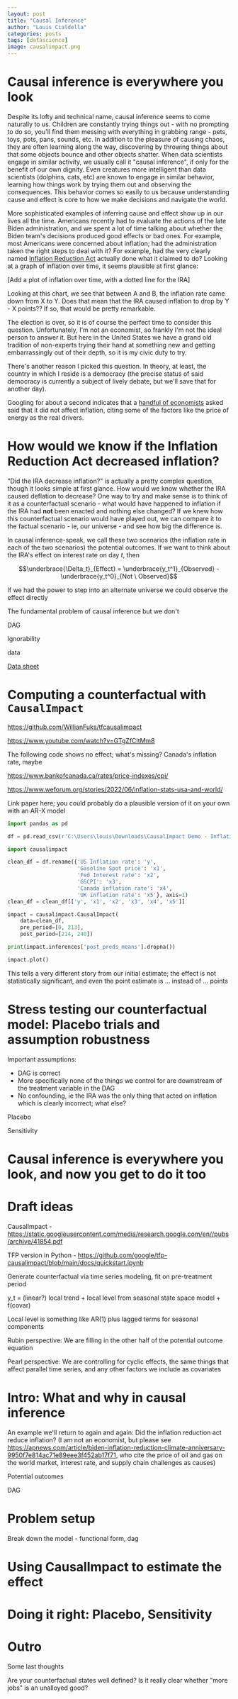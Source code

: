 ```yaml
---
layout: post
title: "Causal Inference"
author: "Louis Cialdella"
categories: posts
tags: [datascience]
image: causalimpact.png
---
```


# Causal inference is everywhere you look

Despite its lofty and technical name, causal inference seems to come naturally to us. Children are constantly trying things out - with no prompting to do so, you'll find them messing with everything in grabbing range - pets, toys, pots, pans, sounds, etc. In addition to the pleasure of causing chaos, they are often learning along the way, discovering by throwing things about that some objects bounce and other objects shatter. When data scientists engage in similar activity, we usually call it "causal inference", if only for the benefit of our own dignity. Even creatures more intelligent than data scientists (dolphins, cats, etc) are known to engage in similar behavior, learning how things work by trying them out and observing the consequences. This behavior comes so easily to us because understanding cause and effect is core to how we make decisions and navigate the world. 

More sophisticated examples of inferring cause and effect show up in our lives all the time. Americans recently had to evaluate the actions of the late Biden administration, and we spent a lot of time talking about whether the Biden team's decisions produced good effects or bad ones. For example, most Americans were concerned about inflation; had the administration taken the right steps to deal with it? For example, had the very clearly named [Inflation Reduction Act](https://en.wikipedia.org/wiki/Inflation_Reduction_Act) actually done what it claimed to do? Looking at a graph of inflation over time, it seems plausible at first glance:

[Add a plot of inflation over time, with a dotted line for the IRA]

Looking at this chart, we see that between A and B, the inflation rate came down from X to Y. Does that mean that the IRA caused inflation to drop by Y - X points?? If so, that would be pretty remarkable.

The election is over, so it is of course the perfect time to consider this question. Unfortunately, I'm not an economist, so frankly I'm not the ideal person to answer it. But here in the United States we have a grand old tradition of non-experts trying their hand at something new and getting embarrassingly out of their depth, so it is my civic duty to try.

There's another reason I picked this question. In theory, at least, the country in which I reside is a democracy (the precise status of said democracy is currently a subject of lively debate, but we'll save that for another day). 

Googling for about a second indicates that a [handful of economists](https://apnews.com/article/biden-inflation-reduction-climate-anniversary-9950f7e814ac71e89eee3f452ab17f71) asked said that it did not affect inflation, citing some of the factors like the price of energy as the real drivers. 

# How would we know if the Inflation Reduction Act decreased inflation?

"Did the IRA decrease inflation?" is actually a pretty complex question, though it looks simple at first glance. How would we know whether the IRA caused deflation to decrease? One way to try and make sense is to think of it as a counterfactual scenario - what would have happened to inflation if the IRA had **not** been enacted and nothing else changed? If we knew how this counterfactual scenario would have played out, we can compare it to the factual scenario - ie, our universe - and see how big the difference is. 

In causal inference-speak, we call these two scenarios (the inflation rate in each of the two scenarios) the potential outcomes. If we want to think about the IRA's effect on interest rate on day $t$, then

$$\underbrace{\Delta_t}_{Effect} = \underbrace{y_t^1}_{Observed} - \underbrace{y_t^0}_{Not \ Observed}$$

If we had the power to step into an alternate universe we could observe the effect directly

The fundamental problem of causal inference but we don't

DAG 

Ignorability

data 

[Data sheet](https://docs.google.com/spreadsheets/d/1qZFvY9ZGbEC3nX3LvTgdTOtbOdXdrKb8y0_R8Fs-Ufc/edit?usp=sharing)

# Computing a counterfactual with `CausalImpact`

https://github.com/WillianFuks/tfcausalimpact

https://www.youtube.com/watch?v=GTgZfCltMm8

The following code shows no effect; what's missing? Canada's inflation rate, maybe

https://www.bankofcanada.ca/rates/price-indexes/cpi/

https://www.weforum.org/stories/2022/06/inflation-stats-usa-and-world/

Link paper here; you could probably do a plausible version of it on your own with an AR-X model

```python
import pandas as pd

df = pd.read_csv(r'C:\Users\louis\Downloads\CausalImpact Demo - Inflation Reduction Act - Joined dataframe.csv')

import causalimpact

clean_df = df.rename({'US Inflation rate': 'y', 
                      'Gasoline Spot price': 'x1',
                      'Fed Interest rate': 'x2',
                      'GSCPI': 'x3',
                      'Canada inflation rate': 'x4',
                      'UK inflation rate': 'x5'}, axis=1)
clean_df = clean_df[['y', 'x1', 'x2', 'x3', 'x4', 'x5']]

impact = causalimpact.CausalImpact(
    data=clean_df,
    pre_period=[0, 213],
    post_period=[214, 240])

print(impact.inferences['post_preds_means'].dropna())

impact.plot()
```

This tells a very different story from our initial estimate; the effect is not statistically significant, and even the point estimate is ... instead of ... points

# Stress testing our counterfactual model: Placebo trials and assumption robustness

Important assumptions:
* DAG is correct
* More specifically none of the things we control for are downstream of the treatment variable in the DAG
* No confounding, ie the IRA was the only thing that acted on inflation which is clearly incorrect; what else?

Placebo

Sensitivity

# Causal inference is everywhere you look, and now you get to do it too

# Draft ideas

CausalImpact - https://static.googleusercontent.com/media/research.google.com/en//pubs/archive/41854.pdf

TFP version in Python - https://github.com/google/tfp-causalimpact/blob/main/docs/quickstart.ipynb

Generate counterfactual via time series modeling, fit on pre-treatment period

y_t = (linear?) local trend + local level from seasonal state space model + f(covar)

Local level is something like AR(1) plus lagged terms for seasonal components

Rubin perspective: We are filling in the other half of the potential outcome equation

Pearl perspective: We are controlling for cyclic effects, the same things that affect parallel time series, and any other factors we include as covariates

# Intro: What and why in causal inference

An example we'll return to again and again: Did the inflation reduction act reduce inflation? (I am not an economist, but please see https://apnews.com/article/biden-inflation-reduction-climate-anniversary-9950f7e814ac71e89eee3f452ab17f71, who cite the price of oil and gas on the world market, interest rate, and supply chain challenges as causes)

Potential outcomes

DAG

# Problem setup

Break down the model - functional form, dag

# Using CausalImpact to estimate the effect

# Doing it right: Placebo, Sensitivity

# Outro

Some last thoughts

Are your counterfactual states well defined? Is it really clear whether "more jobs" is an unalloyed good?
